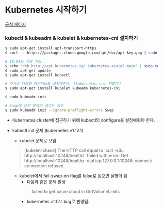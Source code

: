 # Kubernetes 시작하기

[공식 페이지](https://kubernetes.io/docs/tasks/tools/install-kubectl/)

### kubectl & kubeadm & kubelet & kubernetes-cni 설치하기
```bash
$ sudo apt-get install apt-transport-https
$ curl -s https://packages.cloud.google.com/apt/doc/apt-key.gpg | sudo apt-key add -

# 18.04도 적용 가능.
$ echo "deb http://apt.kubernetes.io/ kubernetes-xenial main" | sudo tee -a /etc/apt/sources.list.d/kubernetes.list
$ sudo apt-get update
$ sudo apt-get install kubectl

# 추가로 다음의 패키지들도 설치해준다. (kubernetes-cni 역할??)
$ sudo apt-get install kubelet kubeadm kubernetes-cni

$ sudo kubeadm init

# Swap에 관한 문제가 생기는 경우
$ sudo kubeadm init --ignore-preflight-errors Swap
```

* Kubernetes cluster에 접근하기 위해 kubectl의 configure를 설정해줘야 한다.

* kubectl init 문제 (kubernetes v1.12.1)
    * kubelet 문제로 보임.
    > [kubelet-check] The HTTP call equal to 'curl -sSL http://localhost:10248/healthz' failed with error: Get http://localhost:10248/healthz: dial tcp 127.0.0.1:10248: connect: connection refused.  
    * kubelet에서 fail-swap-on flag를 false로 놓으면 실행이 됨
        * 다음과 같은 문제 발생
        > failed to get azure cloud in GetVolumeLimits
        * kubernetes v1.12.1 bug로 판명됨.
